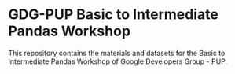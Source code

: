 # GDG-PUP Basic to Intermediate Pandas Workshop 
This repository contains the materials and datasets for the Basic to Intermediate Pandas Workshop of Google Developers Group - PUP.
